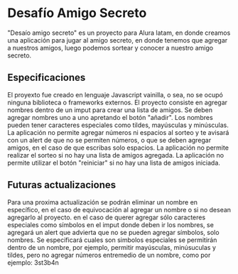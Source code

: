 # Desafío Amigo Secreto
"Desaío amigo secreto" es un proyecto para Alura latam, en donde creamos una aplicación para jugar al amigo secreto, en donde tenemos que agregar a nuestros amigos, luego podemos sortear y conocer a nuestro amigo secreto.

## Especificaciones
El proyexto fue creado en lenguaje Javascript vainilla, o sea, no se ocupó ninguna biblioteca o frameworks externos.
El proyecto consiste en agregar nombres dentro de un imput para crear una lista de amigos. Se deben agregar nombres uno a uno apretando el botón "añadir".
Los nombres pueden tener caracteres especiales como tildes, mayúsculas y minúsculas.
La aplicación no permite agregar números ni espacios al sorteo y te avisará con un alert de que no se permiten números, o que se deben agregar amigos, en el caso de que escribas solo espacios.
La aplicación no permite realizar el sorteo si no hay una lista de amigos agregada.
La aplicación no permite utilizar el botón "reiniciar" si no hay una lista de amigos iniciada.

## Futuras actualizaciones
Para una proxima actualización se podrán eliminar un nombre en específico, en el caso de equivocación al agregar un nombre o si no desean agregarlo al proyecto.
en el caso de querer agregar sólo caracteres especiales como símbolos en el imput donde deben ir los nombres, se agregará un alert que advierta que no se pueden agregar símbolos, solo nombres.
Se especificará cuales son simbolos especiales se permitirán dentro de un nombre, por ejemplo, permitir mayúsculas, minúsuculas y tildes, pero no agregar números entremedio de un nombre, como por ejemplo: 3st3b4n


